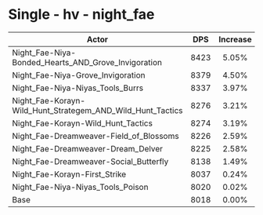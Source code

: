 # Single - hv - night_fae
| Actor | DPS | Increase |
|---|:---:|:---:|
|Night_Fae-Niya-Bonded_Hearts_AND_Grove_Invigoration|8423|5.05%|
|Night_Fae-Niya-Grove_Invigoration|8379|4.50%|
|Night_Fae-Niya-Niyas_Tools_Burrs|8337|3.97%|
|Night_Fae-Korayn-Wild_Hunt_Strategem_AND_Wild_Hunt_Tactics|8276|3.21%|
|Night_Fae-Korayn-Wild_Hunt_Tactics|8274|3.19%|
|Night_Fae-Dreamweaver-Field_of_Blossoms|8226|2.59%|
|Night_Fae-Dreamweaver-Dream_Delver|8225|2.58%|
|Night_Fae-Dreamweaver-Social_Butterfly|8138|1.49%|
|Night_Fae-Korayn-First_Strike|8037|0.24%|
|Night_Fae-Niya-Niyas_Tools_Poison|8020|0.02%|
|Base|8018|0.00%|

